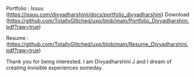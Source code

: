 Portfolio : Issuu (https://issuu.com/divyadharshinij/docs/portfolio_divyadharshini)
            Download (https://github.com/TotallyGlitched/uxp/blob/main/Portfolio_Divyadharshini.pdf?raw=true)

Resume : (https://github.com/TotallyGlitched/uxp/blob/main/Resume_Divyadharshini.pdf?raw=true)

Thank you for being interested. I am Divyadharshini J and I dream of creating invisible experiences someday.
